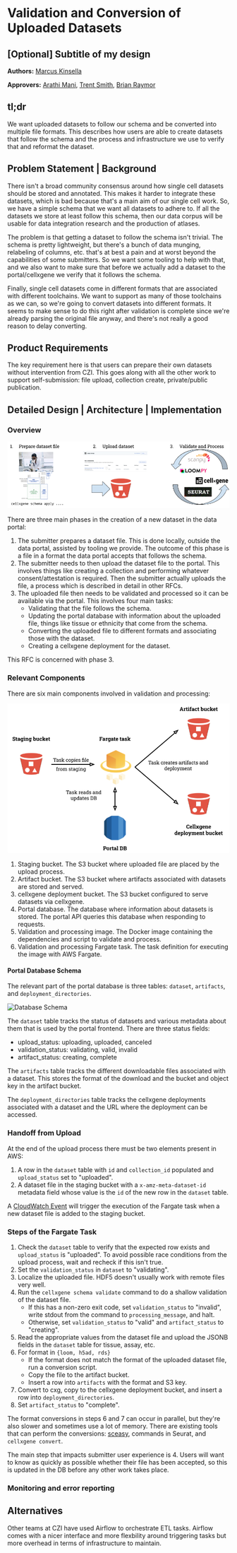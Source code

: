 # Validation and Conversion of Uploaded Datasets

## [Optional] Subtitle of my design

**Authors:** [Marcus Kinsella](mkinsella@chanzuckerberg.com)

**Approvers:** [Arathi Mani](mailto:arathi.mani@chanzuckerberg.com), [Trent
Smith](mailto:trent.smith@chanzuckerberg.com), [Brian Raymor](mailto:braymor@chanzuckerberg.com)

## tl;dr

We want uploaded datasets to follow our schema and be converted into multiple file formats. This describes how users are
able to create datasets that follow the schema and the process and infrastructure we use to verify that and reformat the
dataset.

## Problem Statement | Background

There isn't a broad community consensus around how single cell datasets should be stored and annotated. This
makes it harder to integrate these datasets, which is bad because that's a main aim of our single cell work. So, we have
a simple schema that we want all datasets to adhere to. If all the datasets we store at least follow this schema, then
our data corpus will be usable for data integration research and the production of atlases.

The problem is that getting a dataset to follow the schema isn't trivial. The schema is pretty lightweight, but there's
a bunch of data munging, relabeling of columns, etc. that's at best a pain and at worst beyond the capabilities of some
submitters. So we want some tooling to help with that, and we also want to make sure that before we actually add a
dataset to the portal/cellxgene we verify that it follows the schema.

Finally, single cell datasets come in different formats that are associated with different toolchains. We want to
support as many of those toolchains as we can, so we're going to convert datasets into different formats. It seems to
make sense to do this right after validation is complete since we're already parsing the original file anyway, and
there's not really a good reason to delay converting.


## Product Requirements

The key requirement here is that users can prepare their own datasets without intervention from CZI. This goes along
with all the other work to support self-submission: file upload, collection create, private/public publication.


## Detailed Design | Architecture | Implementation

### Overview

![Three Phases of Dataset Creation](imgs/three_phases.png)

There are three main phases in the creation of a new dataset in the data portal:

1. The submitter prepares a dataset file. This is done locally, outside the data portal, assisted by tooling we provide.
   The outcome of this phase is a file in a format the data portal accepts that follows the schema.
2. The submitter needs to then upload the dataset file to the portal. This involves things like creating a collection
   and performing whatever consent/attestation is required. Then the submitter actually uploads the file, a process
   which is described in detail in other RFCs.
3. The uploaded file then needs to be validated and processed so it can be available via the portal. This involves four
   main tasks:
   - Validating that the file follows the schema.
   - Updating the portal database with information about the uploaded file, things like tissue or ethnicity that come
     from the schema.
   - Converting the uploaded file to different formats and associating those with the dataset.
   - Creating a cellxgene deployment for the dataset.


This RFC is concerned with phase 3.

### Relevant Components

There are six main components involved in validation and processing:

![High-level Validation Architecture](imgs/validation_architecture.png)

1. Staging bucket. The S3 bucket where uploaded file are placed by the upload process.
2. Artifact bucket. The S3 bucket where artifacts associated with datasets are stored and served.
3. cellxgene deployment bucket. The S3 bucket configured to serve datasets via cellxgene.
4. Portal database. The database where information about datasets is stored. The portal API queries this database when
   responding to requests.
5. Validation and processing image. The Docker image containing the dependencies and script to validate and process.
6. Validation and processing Fargate task. The task definition for executing the image with AWS Fargate.

#### Portal Database Schema

The relevant part of the portal database is three tables: `dataset`, `artifacts`, and `deployment_directories`.

![Database Schema](images/db_schema.png)

The `dataset` table tracks the status of datasets and various metadata about them that is used by the portal frontend.
There are three status fields:

- upload\_status: uploading, uploaded, canceled
- validation\_status: validating, valid, invalid
- artifact\_status: creating, complete

The `artifacts` table tracks the different downloadable files associated with a dataset. This stores the format of the
download and the bucket and object key in the artifact bucket.

The `deployment_directories` table tracks the cellxgene deployments associated with a dataset and the URL where the
deployment can be accessed.

### Handoff from Upload

At the end of the upload process there must be two elements present in AWS:

1. A row in the `dataset` table with `id` and `collection_id` populated and `upload_status` set to "uploaded".
2. A dataset file in the staging bucket with a `x-amz-meta-dataset-id` metadata field whose value is the `id` of the new
   row in the `dataset` table.

A [CloudWatch Event](https://docs.aws.amazon.com/AmazonCloudWatch/latest/events/CloudWatch-Events-tutorial-ECS.html)
will trigger the execution of the Fargate task when a new dataset file is added to the staging bucket.

### Steps of the Fargate Task

1. Check the `dataset` table to verify that the expected row exists and `upload_status` is "uploaded". To avoid possible
   race conditions from the upload process, wait and recheck if this isn't true.
2. Set the `validation_status` in `dataset` to "validating".
3. Localize the uploaded file. HDF5 doesn't usually work with remote files very well.
4. Run the `cellxgene schema validate` command to do a shallow validation of the dataset file.
   - If this has a non-zero exit code, set `validation_status` to "invalid", write stdout from the command to
     `processing_message`, and halt.
   - Otherwise, set `validation_status` to "valid" and `artifact_status` to "creating".
5. Read the appropriate values from the dataset file and upload the JSONB fields in the `dataset` table for tissue,
   assay, etc.
6. For format in `{loom, h5ad, rds}`
   - If the format does not match the format of the uploaded dataset file, run a conversion script.
   - Copy the file to the artifact bucket.
   - Insert a row into `artifacts` with the format and S3 key.
7. Convert to cxg, copy to the cellxgene deployment bucket, and insert a row into `deployment_directories`.
8. Set `artifact_status` to "complete".

The format conversions in steps 6 and 7 can occur in parallel, but they're also slower and sometimes use a lot of
memory. There are existing tools that can perform the conversions: [sceasy](https://github.com/cellgeni/sceasy),
commands in Seurat, and `cellxgene convert`.

The main step that impacts submitter user experience is 4. Users will want to know as quickly as possible whether their
file has been accepted, so this is updated in the DB before any other work takes place.


### Monitoring and error reporting


## Alternatives

Other teams at CZI have used Airflow to orchestrate ETL tasks. Airflow comes with a nicer interface and more flexbility
around triggering tasks but more overhead in terms of infrastructure to maintain.
